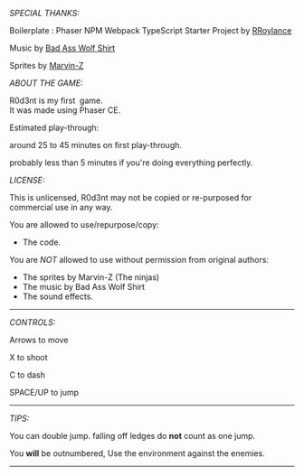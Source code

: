 _SPECIAL THANKS:_

Boilerplate : Phaser NPM Webpack TypeScript Starter Project by [RRoylance](https://github.com/rroylance)

Music by [Bad Ass Wolf Shirt](https://badasswolfshirt.com/)

Sprites by [Marvin-Z](https://marvin-z.itch.io/spriter-animations)


_ABOUT THE GAME:_  

R0d3nt is my first  game.  
It was made using Phaser CE. 

Estimated play-through: 

around 25 to 45 minutes on first play-through.

probably less than 5 minutes if you're doing everything perfectly.

_LICENSE:_

This is unlicensed, R0d3nt may not be copied or re-purposed for commercial use in any way.

You are allowed to use/repurpose/copy:
- The code.

You are *NOT* allowed to use without permission from original authors:
- The sprites by Marvin-Z (The ninjas)
- The music by Bad Ass Wolf Shirt
- The sound effects.

--------

_CONTROLS:_

Arrows to move

X to shoot

C to dash

SPACE/UP to jump

--------

_TIPS:_

You can double jump. falling off ledges do **not** count as one jump.

You **will** be outnumbered, Use the environment against the enemies.

--------

